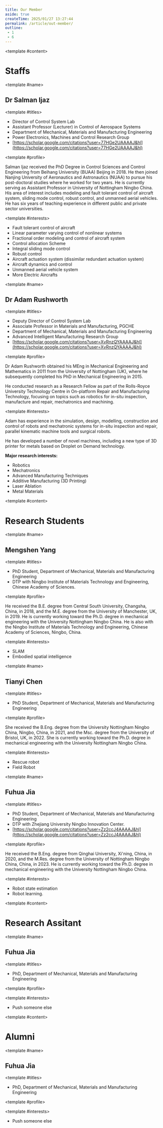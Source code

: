 ```yaml
---
title: Our Member
aside: true
createTime: 2025/01/27 13:27:44
permalink: /article/out-member/
outline: 
 - 1 
 - 6
---
```


<Divider>

<template #content>

# Staffs

</template>

</Divider>

<People img="/images/people/salman-ijaz.webp" email="salman.ijaz@nottingham.edu.cn">

<template #name>

## Dr Salman Ijaz

</template>

<template #titles>

- Director of Control System Lab
- Assistant Professor (Lecturer) in Control of Aerospace Systems
- Department of Mechanical, Materials and Manufacturing Engineering
- Power Electronics, Machines and Control Research Group
- [https://scholar.google.com/citations?user=77HGe2UAAAAJ&hl](https://scholar.google.com/citations?user=77HGe2UAAAAJ&hl)

</template>

<template #profile>

Salman Ijaz received the PhD Degree in Control Sciences and Control Engineering from Beihang University (BUAA) Beijing in 2018. He then joined Nanjing University of Aeronautics and Astronautics (NUAA) to pursue his post-doctoral studies where he worked for two years. He is currently serving as Assistant Professor in  University of Nottingham Ningbo China. His area of interest includes modeling and fault tolerant control of aircraft system, sliding mode control, robust control, and unmanned aerial vehicles. He has six years of teaching experience in different public and private sector universities.

</template>

<template #interests>

- Fault tolerant control of aircraft
- Linear parameter varying control of nonlinear systems
- Fractional order modeling and control of aircraft system
- Control allocation Scheme
- Integral sliding mode control
- Robust control
- Aircraft actuation system (dissimilar redundant actuation system)
- Aircraft dynamics and control
- Unmanned aerial vehicle system
- More Electric Aircrafts

</template>

</People>


<People img="/images/people/adam-rushworth.webp" email="Adam.Rushworth@nottingham.edu.cn">

<template #name>

## Dr Adam Rushworth

</template>

<template #titles>

- Deputy Director of Control System Lab
- Associate Professor in Materials and Manufacturing, PGCHE
- Department of Mechanical, Materials and Manufacturing Engineering
- Advanced Intelligent Manufacturing Research Group
- [https://scholar.google.com/citations?user=XvRnzQYAAAAJ&hl](https://scholar.google.com/citations?user=XvRnzQYAAAAJ&hl)

</template>

<template #profile>

Dr Adam Rushworth obtained his MEng in Mechanical Engineering and Mathematics in 2011 from the University of Nottingham (UK), where he subsequently completed his PhD in Mechanical Engineering in 2015.

He conducted research as a Research Fellow as part of the Rolls-Royce University Technology Centre in On-platform Repair and Manufacturing Technology, focusing on topics such as robotics for in-situ inspection, manufacture and repair, mechatronics and machining.
</template>

<template #interests>

Adam has experience in the simulation, design, modelling, construction and control of robots and mechatronic systems for in-situ inspection and repair, parallel kinematic machine tools and surgical robots.


He has developed a number of novel machines, including a new type of 3D printer for metals based on Droplet on Demand technology.


**Major research interests:**
- Robotics
- Mechatronics 
- Advanced Manufacturing Techniques 
- Additive Manufacturing (3D Printing)
- Laser Ablation 
- Metal Materials

</template>

</People>



<Divider>

<template #content>

# Research Students

</template>

</Divider>

<People img="/images/people/fuhua-jia.jpg" email="Mengshen.Yang@nottingham.edu.cn">

<template #name>

## Mengshen Yang

</template>

<template #titles>

- PhD Student, Department of Mechanical, Materials and Manufacturing Engineering
- DTP with Ningbo Institute of Materials Technology and Engineering, Chinese Academy of Sciences.


</template>

<template #profile>

He received the B.E. degree from Central South University, Changsha, China, in 2018, and the M.E. degree from
the University of Manchester, UK, in 2019. He is currently working toward the Ph.D. degree in mechanical engineering with the University Nottingham Ningbo China.
He is also with the Ningbo Institute of Materials Technology and Engineering, Chinese Academy of Sciences, Ningbo, China. 

</template>

<template #interests>

- SLAM
- Embodied spatial intelligence

</template>

</People>


<People img="/images/people/fuhua-jia.jpg" email="Tianyi.Chen@nottingham.edu.cn">

<template #name>

## Tianyi Chen

</template>

<template #titles>

- PhD Student, Department of Mechanical, Materials and Manufacturing Engineering

</template>

<template #profile>

She received the B.Eng. degree from the University Nottingham Ningbo China, Ningbo, China, in 2021, and the Msc. degree from the University of Bristol, UK, in 2022.
She is currently working toward the Ph.D. degree in mechanical engineering with the University Nottingham Ningbo China. 

</template>

<template #interests>

- Rescue robot
- Field Robot

</template>

</People>


<People img="/images/people/fuhua-jia.jpg" email="Fuhua.JIA@nottingham.edu.cn">

<template #name>

## Fuhua Jia

</template>

<template #titles>

- PhD Student, Department of Mechanical, Materials and Manufacturing Engineering
- DTP with Zhejiang University Ningbo Innovation Center.
- [https://scholar.google.com/citations?user=Zz2ccJ4AAAAJ&hl](https://scholar.google.com/citations?user=Zz2ccJ4AAAAJ&hl)


</template>

<template #profile>

He received the B.Eng. degree from Qinghai University, Xi'ning, China, in 2020, and the M.Res. degree from the University of Nottingham Ningbo China, China, in 2023.
He is currently working toward the Ph.D. degree in mechanical engineering with the University Nottingham Ningbo China. 

</template>

<template #interests>

- Robot state estimation
- Robot learning.

</template>

</People>

<Divider>

<template #content>

# Research Assitant

</template>

</Divider>

<People img="/images/people/fuhua-jia.jpg" email="Fuhua.JIA@nottingham.edu.cn">

<template #name>

## Fuhua Jia

</template>

<template #titles>

- PhD, Department of Mechanical, Materials and Manufacturing Engineering

</template>

<template #profile>


</template>

<template #interests>

- Push someone else

</template>

</People>

<Divider>

<template #content>

# Alumni

</template>

</Divider>

<People img="/images/people/fuhua-jia.jpg" email="Fuhua.JIA@nottingham.edu.cn">

<template #name>

## Fuhua Jia

</template>

<template #titles>

- PhD, Department of Mechanical, Materials and Manufacturing Engineering

</template>

<template #profile>


</template>

<template #interests>

- Push someone else

</template>

</People>